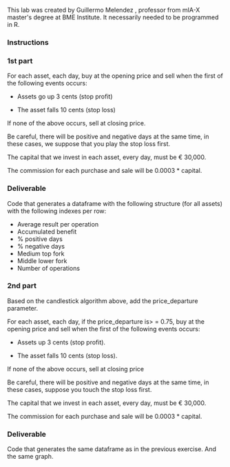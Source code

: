 This lab was created  by Guillermo Melendez , professor from mIA-X master's degree at BME Institute. It necessarily needed to be programmed in R.

### Instructions

### 1st part

For each asset, each day, buy at the opening price and sell when the first of the following events occurs:

- Assets go up 3 cents (stop profit)

- The asset falls 10 cents (stop loss)

If none of the above occurs, sell at closing price.

Be careful, there will be positive and negative days at the same time, in these cases, we suppose that you play the stop loss first.

The capital that we invest in each asset, every day, must be € 30,000.

The commission for each purchase and sale will be 0.0003 * capital.

### Deliverable 

Code that generates a dataframe with the following structure (for all assets) with the following indexes per row:
                                
- Average result per operation
- Accumulated benefit
- % positive days
- % negative days
- Medium top fork
- Middle lower fork
- Number of operations

### 2nd part

Based on the candlestick algorithm above, add the price_departure parameter.

For each asset, each day, if the price_departure is> = 0.75, buy at the opening price and sell when the first of the following events occurs:

- Assets up 3 cents (stop profit).

- The asset falls 10 cents (stop loss).

If none of the above occurs, sell at closing price

Be careful, there will be positive and negative days at the same time, in these cases, suppose you touch the stop loss first.

The capital that we invest in each asset, every day, must be € 30,000.

The commission for each purchase and sale will be 0.0003 * capital.

### Deliverable

Code that generates the same dataframe as in the previous exercise. And the same graph.




 

